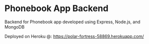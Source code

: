 
# Phonebook App Backend
Backend for Phonebook app developed using Express, Node.js, and MongoDB

Deployed on Heroku @:
https://polar-fortress-58869.herokuapp.com/
